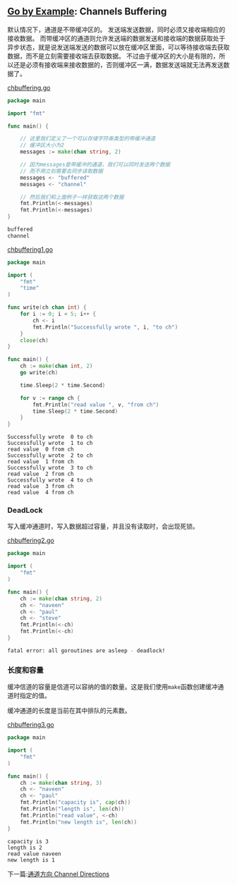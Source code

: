 ## [Go by Example](https://gobyexample.com/): Channels Buffering

默认情况下，通道是不带缓冲区的。 发送端发送数据，同时必须又接收端相应的接收数据。 
而带缓冲区的通道则允许发送端的数据发送和接收端的数据获取处于异步状态，就是说发送端发送的数据可以放在缓冲区里面，可以等待接收端去获取数据，而不是立刻需要接收端去获取数据。
不过由于缓冲区的大小是有限的，所以还是必须有接收端来接收数据的，否则缓冲区一满，数据发送端就无法再发送数据了。

[chbuffering.go](<../src/chbuffering.go>)

```go
package main

import "fmt"

func main() {

	// 这里我们定义了一个可以存储字符串类型的带缓冲通道
	// 缓冲区大小为2
	messages := make(chan string, 2)

	// 因为messages是带缓冲的通道，我们可以同时发送两个数据
	// 而不用立刻需要去同步读取数据
	messages <- "buffered"
	messages <- "channel"

	// 然后我们和上面例子一样获取这两个数据
	fmt.Println(<-messages)
	fmt.Println(<-messages)
}
```

```bash
buffered
channel
```

[chbuffering1.go](<../src/chbuffering1.go>)

```go
package main

import (
	"fmt"
	"time"
)

func write(ch chan int) {
	for i := 0; i < 5; i++ {
		ch <- i
		fmt.Println("Successfully wrote ", i, "to ch")
	}
	close(ch)
}

func main() {
	ch := make(chan int, 2)
	go write(ch)

	time.Sleep(2 * time.Second)

	for v := range ch {
		fmt.Println("read value ", v, "from ch")
		time.Sleep(2 * time.Second)
	}
}
```

```
Successfully wrote  0 to ch
Successfully wrote  1 to ch
read value  0 from ch
Successfully wrote  2 to ch
read value  1 from ch
Successfully wrote  3 to ch
read value  2 from ch
Successfully wrote  4 to ch
read value  3 from ch
read value  4 from ch
```

### DeadLock

写入缓冲通道时，写入数据超过容量，并且没有读取时，会出现死锁。

[chbuffering2.go](<../src/chbuffering2.go>)

```go
package main

import (  
    "fmt"
)

func main() {  
    ch := make(chan string, 2)
    ch <- "naveen"
    ch <- "paul"
    ch <- "steve"
    fmt.Println(<-ch)
    fmt.Println(<-ch)
}
```

```bash
fatal error: all goroutines are asleep - deadlock!
```



### 长度和容量

缓冲信道的容量是信道可以容纳的值的数量。这是我们使用`make`函数创建缓冲通道时指定的值。

缓冲通道的长度是当前在其中排队的元素数。

[chbuffering3.go](<../src/chbuffering3.go>)

```go
package main

import (  
    "fmt"
)

func main() {  
    ch := make(chan string, 3)
    ch <- "naveen"
    ch <- "paul"
    fmt.Println("capacity is", cap(ch))
    fmt.Println("length is", len(ch))
    fmt.Println("read value", <-ch)
    fmt.Println("new length is", len(ch))
}
```

```
capacity is 3
length is 2
read value naveen
new length is 1
```

下一篇:[通道方向 Channel Directions](channeldirections.md)